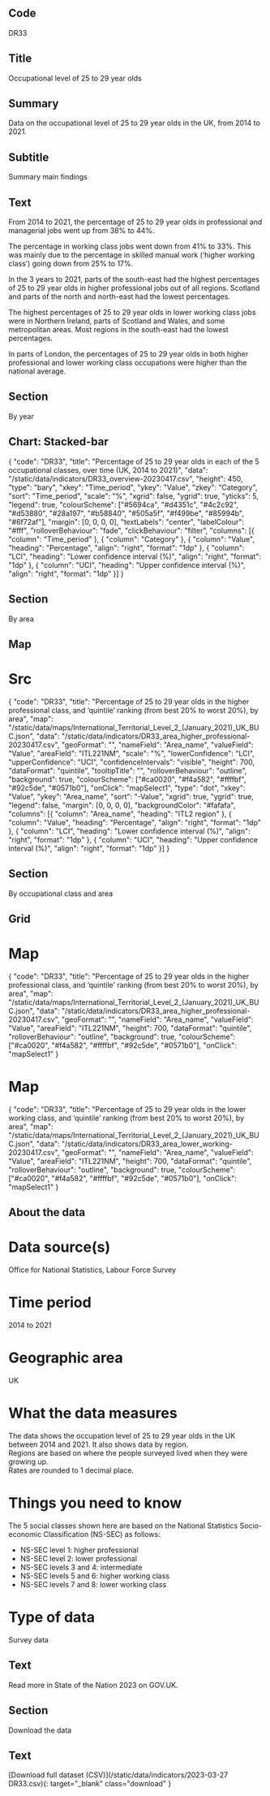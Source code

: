 ## Code
DR33

## Title
Occupational level of 25 to 29 year olds

## Summary
Data on the occupational level of 25 to 29 year olds in the UK, from 2014 to 2021.

## Subtitle
Summary main findings

## Text
From 2014 to 2021, the percentage of 25 to 29 year olds in professional and managerial jobs went up from 38% to 44%.

The percentage in working class jobs went down from 41% to 33%. This was mainly due to the percentage in skilled manual work (‘higher working class’) going down from 25% to 17%.

In the 3 years to 2021, parts of the south-east had the highest percentages of 25 to 29 year olds in higher professional jobs out of all regions. Scotland and parts of the north and north-east had the lowest percentages. 

The highest percentages of 25 to 29 year olds in lower working class jobs were in Northern Ireland, parts of Scotland and Wales, and some metropolitan areas. Most regions in the south-east had the lowest percentages.

In parts of London, the percentages of 25 to 29 year olds in both higher professional and lower working class occupations were higher than the national average.

## Section
By year

## Chart: Stacked-bar
{ "code": "DR33", "title": "Percentage of 25 to 29 year olds in each of the 5 occupational classes, over time (UK, 2014 to 2021)", "data": "/static/data/indicators/DR33_overview-20230417.csv", "height": 450, "type": "bary", "xkey": "Time_period", "ykey": "Value", "zkey": "Category", "sort": "Time_period", "scale": "%", "xgrid": false, "ygrid": true, "yticks": 5, "legend": true, "colourScheme": ["#5694ca", "#d4351c", "#4c2c92", "#d53880", "#28a197", "#b58840", "#505a5f", "#f499be", "#85994b", "#6f72af"], "margin": [0, 0, 0, 0], "textLabels": "center", "labelColour": "#fff", "rolloverBehaviour": "fade", "clickBehaviour": "filter", "columns": [{ "column": "Time_period" }, { "column": "Category" }, { "column": "Value", "heading": "Percentage", "align": "right", "format": "1dp" }, { "column": "LCI", "heading": "Lower confidence interval (%)", "align": "right", "format": "1dp" }, { "column": "UCI", "heading": "Upper confidence interval (%)", "align": "right", "format": "1dp" }] }

## Section
By area

## Map
# Src
{
    "code": "DR33",
    "title": "Percentage of 25 to 29 year olds in the higher professional class, and ‘quintile’ ranking (from best 20% to worst 20%), by area",
    "map": "/static/data/maps/International_Territorial_Level_2_(January_2021)_UK_BUC.json",
    "data": "/static/data/indicators/DR33_area_higher_professional-20230417.csv",
    "geoFormat": "",
    "nameField": "Area_name",
    "valueField": "Value",
    "areaField": "ITL221NM",
    "scale": "%",
    "lowerConfidence": "LCI",
    "upperConfidence": "UCI",
    "confidenceIntervals": "visible",
    "height": 700,
    "dataFormat": "quintile",
    "tooltipTitle": "",
    "rolloverBehaviour": "outline",
    "background": true,
    "colourScheme": ["#ca0020", "#f4a582", "#ffffbf", "#92c5de", "#0571b0"],
    "onClick": "mapSelect1",
    "type": "dot",
    "xkey": "Value",
    "ykey": "Area_name",
    "sort": "-Value",
    "xgrid": true,
    "ygrid": true,
    "legend": false,
    "margin": [0, 0, 0, 0],
    "backgroundColor": "#fafafa",
    "columns": [{
        "column": "Area_name",
        "heading": "ITL2 region"
    }, {
        "column": "Value",
        "heading": "Percentage",
        "align": "right",
        "format": "1dp"
    }, {
        "column": "LCI",
        "heading": "Lower confidence interval (%)",
        "align": "right",
        "format": "1dp"
    }, {
        "column": "UCI",
        "heading": "Upper confidence interval (%)",
        "align": "right",
        "format": "1dp"
    }]
}

## Section
By occupational class and area

## Grid
# Map
{ "code": "DR33", "title": "Percentage of 25 to 29 year olds in the higher professional class, and ‘quintile’ ranking (from best 20% to worst 20%), by area", "map": "/static/data/maps/International_Territorial_Level_2_(January_2021)_UK_BUC.json", "data": "/static/data/indicators/DR33_area_higher_professional-20230417.csv", "geoFormat": "", "nameField": "Area_name", "valueField": "Value", "areaField": "ITL221NM", "height": 700, "dataFormat": "quintile", "rolloverBehaviour": "outline", "background": true, "colourScheme": ["#ca0020", "#f4a582", "#ffffbf", "#92c5de", "#0571b0"], "onClick": "mapSelect1" }

# Map
{ "code": "DR33", "title": "Percentage of 25 to 29 year olds in the lower working class, and ‘quintile’ ranking (from best 20% to worst 20%), by area", "map": "/static/data/maps/International_Territorial_Level_2_(January_2021)_UK_BUC.json", "data": "/static/data/indicators/DR33_area_lower_working-20230417.csv", "geoFormat": "", "nameField": "Area_name", "valueField": "Value", "areaField": "ITL221NM", "height": 700, "dataFormat": "quintile", "rolloverBehaviour": "outline", "background": true, "colourScheme": ["#ca0020", "#f4a582", "#ffffbf", "#92c5de", "#0571b0"], "onClick": "mapSelect1" }

## About the data
# Data source(s)
Office for National Statistics, Labour Force Survey

# Time period
2014 to 2021

# Geographic area
UK

# What the data measures
The data shows the occupation level of 25 to 29 year olds in the UK between 2014 and 2021. It also shows data by region.
<br>
Regions are based on where the people surveyed lived when they were growing up.
<br>
Rates are rounded to 1 decimal place.

# Things you need to know
The 5 social classes shown here are based on the National Statistics Socio-economic Classification (NS-SEC) as follows:

<ul class="govuk-list">
  <li>NS-SEC level 1: higher professional</li>
  <li>NS-SEC level 2: lower professional</li>
  <li>NS-SEC levels 3 and 4: intermediate</li>
  <li>NS-SEC levels 5 and 6: higher working class</li>
  <li>NS-SEC levels 7 and 8: lower working class</li>
</ul>

# Type of data
Survey data

## Text
Read more in State of the Nation 2023 on GOV.UK.

## Section
Download the data

## Text
[Download full dataset (CSV)](/static/data/indicators/2023-03-27 DR33.csv){: target="_blank" class="download" }
